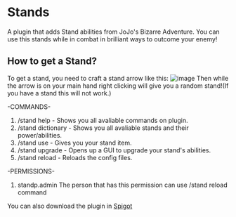 # Stands
A plugin that adds Stand abilities from JoJo's Bizarre Adventure. You can use this stands while in combat in brilliant ways to outcome your enemy!

## How to get a Stand?
To get a stand, you need to craft a stand arrow like this:
![image](https://github.com/user-attachments/assets/ac11e9fb-6684-4d37-8cea-3065c5d677c6)
Then while the arrow is on your main hand right clicking will give you a random stand!(If you have a stand this will not work.)


-COMMANDS-
1. /stand help - Shows you all avaliable commands on plugin.
2. /stand dictionary - Shows you all avaliable stands and their power/abilities.
3. /stand use - Gives you your stand item.
4. /stand upgrade - Opens up a GUI to upgrade your stand's abilities.
5. /stand reload - Reloads the config files.

-PERMISSIONS-
1. standp.admin The person that has this permission can use /stand reload command

You can also download the plugin in [Spigot](https://www.spigotmc.org/resources/stands-from-jjba.121947/)

